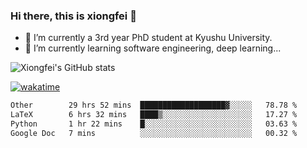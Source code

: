 ### Hi there, this is xiongfei 👋


- 🔭 I’m currently a 3rd year PhD student at Kyushu University.
- 🌱 I’m currently learning software engineering, deep learning...

<!--
**X1on9f31/X1on9f31** is a ✨ _special_ ✨ repository because its `README.md` (this file) appears on your GitHub profile.
Here are some ideas to get you started:
-->

![Xiongfei's GitHub stats](https://github-readme-stats.vercel.app/api?username=X1on9f31)


[![wakatime](https://wakatime.com/badge/user/9e8d5516-d162-43e7-9563-87295d455a71.svg)](https://wakatime.com/@9e8d5516-d162-43e7-9563-87295d455a71)

<!--START_SECTION:waka-->

```txt
Other        29 hrs 52 mins  ███████████████████▓░░░░░   78.78 %
LaTeX        6 hrs 32 mins   ████▒░░░░░░░░░░░░░░░░░░░░   17.27 %
Python       1 hr 22 mins    █░░░░░░░░░░░░░░░░░░░░░░░░   03.63 %
Google Doc   7 mins          ░░░░░░░░░░░░░░░░░░░░░░░░░   00.32 %
```

<!--END_SECTION:waka-->


